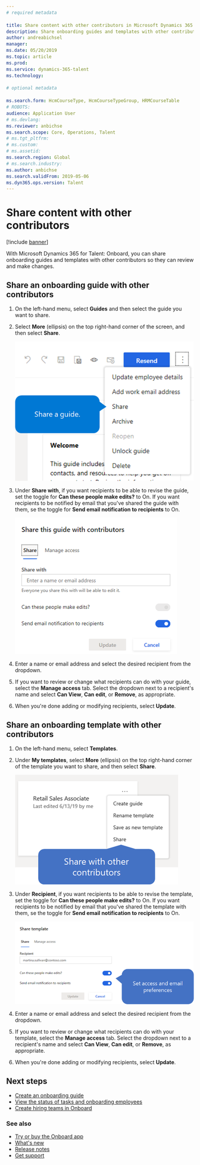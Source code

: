 ```yaml
---
# required metadata

title: Share content with other contributors in Microsoft Dynamics 365 for Talent - Onboard
description: Share onboarding guides and templates with other contributors the Microsoft Dynamics 365 for Talent - Onboard app.
author: andreabichsel
manager:
ms.date: 05/20/2019
ms.topic: article
ms.prod:
ms.service: dynamics-365-talent
ms.technology:

# optional metadata

ms.search.form: HcmCourseType, HcmCourseTypeGroup, HRMCourseTable
# ROBOTS:
audience: Application User
# ms.devlang:
ms.reviewer: anbichse
ms.search.scope: Core, Operations, Talent
# ms.tgt_pltfrm:
# ms.custom:
# ms.assetid:
ms.search.region: Global
# ms.search.industry:
ms.author: anbichse
ms.search.validFrom: 2019-05-06
ms.dyn365.ops.version: Talent
---
```


# Share content with other contributors

[!include [banner](includes/banner.md)]

With Microsoft Dynamics 365 for Talent: Onboard, you can share onboarding guides and templates with other contributors so they can review and make changes.

## Share an onboarding guide with other contributors

1. On the left-hand menu, select **Guides** and then select the guide you want to share.

2. Select **More** (ellipsis) on the top right-hand corner of the screen, and then select **Share**.

   ![[Share an onboarding guide](./media/onboard-share-guide.png)](./media/onboard-share-guide.png)

3. Under **Share with**, if you want recipients to be able to revise the guide, set the toggle for **Can these people make edits?** to On. If you want recipients to be notified by email that you've shared the guide with them, se the toggle for **Send email notification to recipients** to On.

   ![[Share guide with contributors](./media/onboard-share-guide-with-contributors.png)](./media/onboard-share-guide-with-contributors.png)

4. Enter a name or email address and select the desired recipient from the dropdown.

5. If you want to review or change what recipients can do with your guide, select the **Manage access** tab. Select the dropdown next to a recipient's name and select **Can View**, **Can edit**, or **Remove**, as appropriate.

6. When you're done adding or modifying recipients, select **Update**.

## Share an onboarding template with other contributors

1. On the left-hand menu, select **Templates**.

2. Under **My templates**, select **More** (ellipsis) on the top right-hand corner of the template you want to share, and then select **Share**.

   [![Onboard - share onboarding guide with other contributors](./media/onboard-share-template.png)](./media/onboard-share-template.png)

3. Under **Recipient**, if you want recipients to be able to revise the template, set the toggle for **Can these people make edits?** to On. If you want recipients to be notified by email that you've shared the template with them, se the toggle for **Send email notification to recipients** to On.

   [![Onboard - set access and email preferences](./media/onboard-share-template-access-and-email.png)](./media/onboard-share-template-access-and-email.png)

4. Enter a name or email address and select the desired recipient from the dropdown.

5. If you want to review or change what recipients can do with your template, select the **Manage access** tab. Select the dropdown next to a recipient's name and select **Can View**, **Can edit**, or **Remove**, as appropriate.

6. When you're done adding or modifying recipients, select **Update**.

## Next steps

- [Create an onboarding guide](./onboard-create-guide.md)
- [View the status of tasks and onboarding employees](./onboard-view-status.md)
- [Create hiring teams in Onboard](./onboard-create-team.md) 

### See also

- [Try or buy the Onboard app](https://dynamics.microsoft.com/en-us/talent/onboard/)
- [What's new](./whats-new.md)
- [Release notes](https://docs.microsoft.com/en-us/business-applications-release-notes/index)
- [Get support](./talent-support.md)

